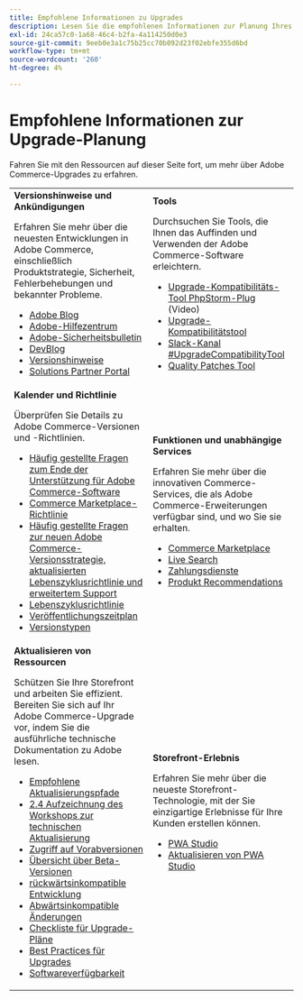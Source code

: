 ```yaml
---
title: Empfohlene Informationen zu Upgrades
description: Lesen Sie die empfohlenen Informationen zur Planung Ihres Adobe Commerce-Upgrades.
exl-id: 24ca57c0-1a68-46c4-b2fa-4a114250d0e3
source-git-commit: 9eeb0e3a1c75b25cc70b092d23f02ebfe355d6bd
workflow-type: tm+mt
source-wordcount: '260'
ht-degree: 4%

---
```


# Empfohlene Informationen zur Upgrade-Planung

Fahren Sie mit den Ressourcen auf dieser Seite fort, um mehr über Adobe Commerce-Upgrades zu erfahren.

<table>
  <tbody>
    <tr>
      <td><strong>Versionshinweise und Ankündigungen</strong>
        <p>Erfahren Sie mehr über die neuesten Entwicklungen in Adobe Commerce, einschließlich Produktstrategie, Sicherheit, Fehlerbehebungen und bekannter Probleme.</p>
          <ul>
            <li><a href="https://blog.adobe.com/">Adobe Blog</a></li>
            <li><a href="https://experienceleague.adobe.com/docs/commerce-knowledge-base/kb/overview.html?lang=de">Adobe-Hilfezentrum</a></li>
            <li><a href="https://helpx.adobe.com/de/security/security-bulletin.html">Adobe-Sicherheitsbulletin</a></li>
            <li><a href="https://community.magento.com/t5/Magento-DevBlog/bg-p/devblog">DevBlog</a></li>
            <li><a href="https://experienceleague.adobe.com/docs/commerce-operations/release/notes/overview.html?lang=de">Versionshinweise</a></li>
            <li><a href="https://solutionpartners.adobe.com/solution-partners.html">Solutions Partner Portal</a></li>
          </ul>
        </td>
      <td><strong>Tools</strong>
        <p>Durchsuchen Sie Tools, die Ihnen das Auffinden und Verwenden der Adobe Commerce-Software erleichtern.</p>
          <ul>
            <li><a href="https://experienceleague.adobe.com/docs/commerce-learn/tutorials/uct-phpstorm.html?lang=de">Upgrade-Kompatibilitäts-Tool PhpStorm-Plug</a> (Video)</li>
            <li><a href="../upgrade-compatibility-tool/overview.md">Upgrade-Kompatibilitätstool</a></li>
            <li><a href="https://magentocommeng.slack.com/archives/C019Y143U9F">Slack-Kanal #UpgradeCompatibilityTool</a></li>
            <li><a href="../../tools/quality-patches-tool/usage.md">Quality Patches Tool</a></li>
          </ul>
      </td>
    </tr>
    <tr>
      <td><strong>Kalender und Richtlinie</strong>
        <p>Überprüfen Sie Details zu Adobe Commerce-Versionen und -Richtlinien.</p>
          <ul>
            <li><a href="https://experienceleague.adobe.com/docs/commerce-knowledge-base/kb/faq/adobe-commerce-eos-policy-faq.html?lang=de">Häufig gestellte Fragen zum Ende der Unterstützung für Adobe Commerce-Software</a></li>
            <li><a href="https://developer.adobe.com/commerce/marketplace/guides/sellers/compatibility/requirements/">Commerce Marketplace-Richtlinie</a></li>
            <li><a href="https://experienceleague.adobe.com/docs/commerce-knowledge-base/kb/faq/adobe-commerce-release-strategy-lifecycle-policy.html?lang=de">Häufig gestellte Fragen zur neuen Adobe Commerce-Versionsstrategie, aktualisierten Lebenszyklusrichtlinie und erweitertem Support</a></li>
            <li><a href="https://www.adobe.com/content/dam/cc/en/legal/terms/enterprise/pdfs/Adobe-Commerce-Software-Lifecycle-Policy.pdf">Lebenszyklusrichtlinie</a></li>
            <li><a href="../../release/schedule.md">Veröffentlichungszeitplan</a></li>
            <li><a href="../../release/versioning-policy.md">Versionstypen</a></li>
          </ul>
        </td>
      <td><strong>Funktionen und unabhängige Services</strong>
        <p>Erfahren Sie mehr über die innovativen Commerce-Services, die als Adobe Commerce-Erweiterungen verfügbar sind, und wo Sie sie erhalten.</p>
          <ul>
            <li><a href="https://marketplace.magento.com/">Commerce Marketplace</a></li>
            <li><a href="https://marketplace.magento.com/magento-live-search.html">Live Search</a></li>
            <li><a href="https://marketplace.magento.com/magento-payment-services.html">Zahlungsdienste</a></li>
            <li><a href="https://marketplace.magento.com/magento-product-recommendations.html">Produkt Recommendations</a></li>
          </ul>
      </td>
    </tr>
    <tr>
      <td><strong>Aktualisieren von Ressourcen</strong>
        <p>Schützen Sie Ihre Storefront und arbeiten Sie effizient. Bereiten Sie sich auf Ihr Adobe Commerce-Upgrade vor, indem Sie die ausführliche technische Dokumentation zu Adobe lesen.</p>
          <ul>
            <li><a href="recommended-upgrade-paths.md">Empfohlene Aktualisierungspfade</a></li>
            <li><a href="https://experienceleague.adobe.com/docs/commerce-learn/tutorials/upgrade-workshop.html?lang=de">2.4 Aufzeichnung des Workshops zur technischen Aktualisierung</a></li>
            <li><a href="https://experienceleague.adobe.com/docs/commerce-knowledge-base/kb/troubleshooting/miscellaneous/cannot-access-the-latest-magento-commerce-pre-release.html?lang=de">Zugriff auf Vorabversionen</a></li>
            <li><a href="../../release/beta.md">Übersicht über Beta-Versionen</a></li>
            <li><a href="https://developer.adobe.com/commerce/contributor/guides/code-contributions/backward-compatibility-policy/">rückwärtsinkompatible Entwicklung</a></li>
            <li><a href="https://developer.adobe.com/commerce/php/development/backward-incompatible-changes/">Abwärtsinkompatible Änderungen</a></li>
            <li><a href="../../implementation-playbook/best-practices/maintenance/upgrade-checklist.md">Checkliste für Upgrade-Pläne</a></li>
            <li><a href="../prepare/best-practices.md">Best Practices für Upgrades</a></li>
            <li><a href="../../release/product-availability.md">Softwareverfügbarkeit</a></li>
          </ul>
      </td>
      <td><strong>Storefront-Erlebnis</strong>
        <p>Erfahren Sie mehr über die neueste Storefront-Technologie, mit der Sie einzigartige Erlebnisse für Ihre Kunden erstellen können.</p>
          <ul>
            <li><a href="https://developer.adobe.com/commerce/pwa-studio/">PWA Studio</a></li>
            <li><a href="https://developer.adobe.com/commerce/pwa-studio/guides/upgrading-versions">Aktualisieren von PWA Studio</a></li>
          </ul>
      </td>
    </tr>
  </tbody>
</table>
